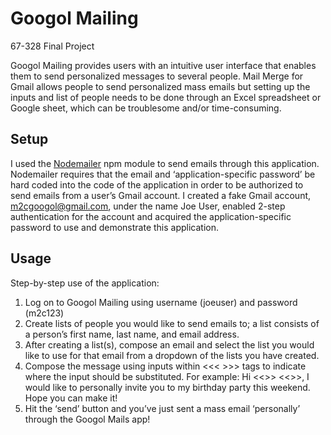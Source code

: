 Googol Mailing
=============

67-328 Final Project

Googol Mailing provides users with an intuitive user interface that enables them to send personalized messages to several people. Mail Merge for Gmail allows people to send personalized mass emails but setting up the inputs and list of people needs to be done through an Excel spreadsheet or Google sheet, which can be troublesome and/or time-consuming. 

## Setup
I used the [Nodemailer](https://www.npmjs.com/package/nodemailer) npm module to send emails through this application. Nodemailer requires that the email and ‘application-specific password’ be hard coded into the code of the application in order to be authorized to send emails from a user’s Gmail account. I created a fake Gmail account, m2cgoogol@gmail.com, under the name Joe User, enabled 2-step authentication for the account and acquired the application-specific password to use and demonstrate this application. 

## Usage
Step-by-step use of the application:
1.	Log on to Googol Mailing using username (joeuser) and password (m2c123)
2.	Create lists of people you would like to send emails to; a list consists of a person’s first name, last name, and email address. 
3.	After creating a list(s), compose an email and select the list you would like to use for that email from a dropdown of the lists you have created.
4.	Compose the message using inputs within <<< >>> tags to indicate where the input should be substituted. For example:
Hi <<<firstname>>> <<<lastname>>>,
	I would like to personally invite you to my birthday party this weekend. Hope you can make it!
5.	Hit the ‘send’ button and you’ve just sent a mass email ‘personally’ through the Googol Mails app!

